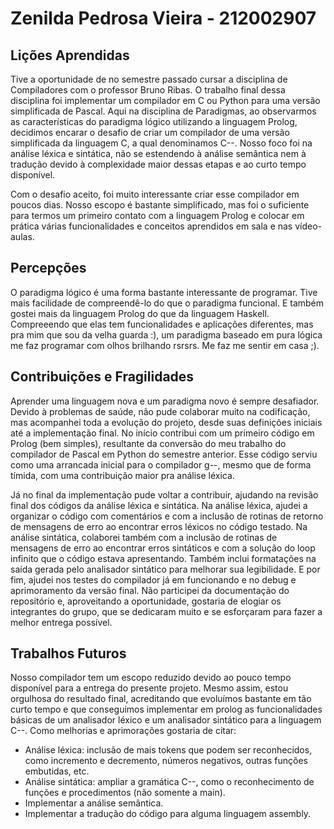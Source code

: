 # Zenilda Pedrosa Vieira - 212002907 

## Lições Aprendidas

Tive a oportunidade de no semestre passado cursar a disciplina de Compiladores com o professor Bruno Ribas. O trabalho final dessa disciplina foi implementar um compilador em C ou Python para uma versão simplificada de Pascal. Aqui na disciplina de Paradigmas, ao observarmos as características do paradigma lógico utilizando a linguagem Prolog, decidimos encarar o desafio de criar um compilador de uma versão simplificada da linguagem C, a qual denominamos C--. Nosso foco foi na análise léxica e sintática, não se estendendo à análise semântica nem à tradução devido à complexidade maior dessas etapas e ao curto tempo disponível.

Com o desafio aceito, foi muito interessante criar esse compilador em poucos dias. Nosso escopo é bastante simplificado, mas foi o suficiente para termos um primeiro contato com a linguagem Prolog e colocar em prática várias funcionalidades e conceitos aprendidos em sala e nas vídeo-aulas. 

## Percepções

O paradigma lógico é uma forma bastante interessante de programar. Tive mais facilidade de compreendê-lo do que o paradigma funcional. E também gostei mais da linguagem Prolog do que da linguagem Haskell. Compreeendo que elas tem funcionalidades e aplicações diferentes, mas pra mim que sou da velha guarda :), um paradigma baseado em pura lógica me faz programar com olhos brilhando rsrsrs. Me faz me sentir em casa ;).

## Contribuições e Fragilidades

Aprender uma linguagem nova e um paradigma novo é sempre desafiador. Devido à problemas de saúde, não pude colaborar muito na codificação, mas acompanhei toda a evolução do projeto, desde suas definições iniciais até a implementação final. No início contribui com um primeiro código em Prolog (bem simples), resultante da conversão do meu trabalho do compilador de Pascal em Python do semestre anterior. Esse código serviu como uma arrancada inicial para o compilador g--, mesmo que de forma tímida, com uma contribuição maior pra análise léxica.

Já no final da implementação pude voltar a contribuir, ajudando na revisão final dos códigos da análise léxica e sintática. Na análise léxica, ajudei a organizar o código com comentários e com a inclusão de rotinas de retorno de mensagens de erro ao encontrar erros léxicos no código testado. Na análise sintática, colaborei também com a inclusão de rotinas de mensagens de erro ao encontrar erros sintáticos e com a solução do loop infinito que o código estava apresentando. Também inclui formatações na saída gerada pelo analisador sintático para melhorar sua legibilidade. E por fim, ajudei nos testes do compilador já em funcionando e no debug e aprimoramento da versão final. Não participei da documentação do repositório e, aproveitando a oportunidade, gostaria de elogiar os integrantes do grupo, que se dedicaram muito e se esforçaram para fazer a melhor entrega possível.


##  Trabalhos Futuros

Nosso compilador tem um escopo reduzido devido ao pouco tempo disponível para a entrega do presente projeto. Mesmo assim, estou orgulhosa do resultado final, acreditando que evoluímos bastante em tão curto tempo e que conseguimos implementar em prolog as funcionalidades básicas de um analisador léxico e um analisador sintático para a linguagem C--. Como melhorias e aprimorações gostaria de citar:
* Análise léxica: inclusão de mais tokens que podem ser reconhecidos, como incremento e decremento, números negativos, outras funções embutidas, etc.
* Análise sintática: ampliar a gramática C--, como o reconhecimento de funções e procedimentos (não somente a main).
* Implementar a análise semântica.
* Implementar a tradução do código para alguma linguagem assembly.
